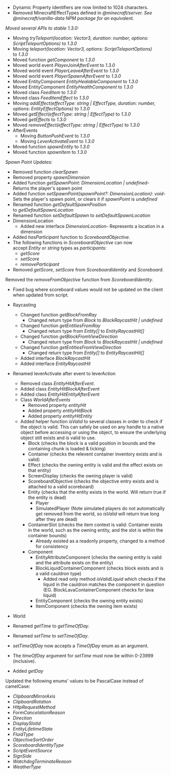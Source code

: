 

-   Dynamic Property identifiers are now limited to 1024 characters.
-   Removed MinecraftEffectTypes defined in _@minecraft/server. See @minecraft/vanilla-data NPM package for an equivalent._

_Moved several APIs to stable 1.3.0:_

-   Moving _tryTeleport(location: Vector3, duration: number, options: ScriptTeleportOptions)_ to _1.3.0_
-   Moving _teleport(location: Vector3, options: ScriptTeleportOptions)_ to _1.3.0_
-   Moved function _getComponent_ to _1.3.0_
-   Moved world event _PlayerJoinAfterEvent_ to _1.3.0_
-   Moved world event _PlayerLeaveAfterEvent_ to _1.3.0_
-   Moved world event _PlayerSpawnAfterEvent_ to _1.3.0_
-   Moved EntityComponent _EntityHealableComponent_ to _1.3.0_
-   Moved EntityComponent _EntityHealthComponent_ to _1.3.0_
-   Moved class _FeedItem_ to _1.3.0_
-   Moved class _FeedItemEffect_ to _1.3.0_
-   Moving _addEffect(effectType: string | EffectType, duration: number, options: EntityEffectOptions)_ to _1.3.0_
-   Moved _getEffect(effectType: string | EffectType)_ to _1.3.0_
-   Moved _getEffects_ to _1.3.0_
-   Moved _removeEffect(effectType: string | EffectType)_ to _1.3.0_
-   AfterEvents
    -   Moving _ButtonPushEvent_ to _1.3.0_
    -   Moving _LeverActivateEvent_ to _1.3.0_
-   Moved function _spawnEntity_ to _1.3.0_
-   Moved function _spawnItem_ to _1.3.0_

_Spawn Point Updates:_

-   Removed function _clearSpawn_
-   Removed property _spawnDimension_
-   Added function _getSpawnPoint: DimensionLocation | undefined_\- Returns the player's spawn point
-   Added function _setSpawnPoint(spawnPoint?: DimensionLocation): void_\- Sets the player's spawn point, or clears it if _spawnPoint_ is _undefined_
-   Renamed function _getDefaultSpawnPosition_ to _getDefaultSpawnLocation_
-   Renamed function _setDefaultSpawn_ to _setDefaultSpawnLocation_
-   DimensionLocation
    -   Added new interface _DimensionLocation_\- Represents a location in a dimension
-   Added _hasParticipant_ function to _ScoreboardObjective_.
-   The following functions in _ScoreboardObjective_ can now accept _Entity_ or _string_ types as _participants_:
    -   _getScore_
    -   _setScore_
    -   _removeParticipant_
-   Removed _getScore_, _setScore_ from _ScoreboardIdentity_ and _Scoreboard_.

Removed the _removeFromObjective_ function from _ScoreboardIdentity_.

-   Fixed bug where scoreboard values would not be updated on the client when updated from script.
-   Raycasting
    -   Changed function _getBlockFromRay_
        -   Changed return type from _Block_ to _BlockRaycastHit | undefined_
    -   Changed function _getEntitiesFromRay_
        -   Changed return type from _Entity\[\]_ to _EntityRaycastHit\[\]_
    -   Changed function _getBlockFromViewDirection_
        -   Changed return type from _Block_ to _BlockRaycastHit | undefined_
    -   Changed function _getEntitiesFromViewDirection_
        -   Changed return type from _Entity\[\]_ to _EntityRaycastHit\[\]_
    -   Added interface _BlockRaycastHit_
    -   Added interface _EntityRaycastHit_
-   Renamed leverActivate after event to leverAction
    -   Removed class _EntityHitAfterEvent_.
    -   Added class _EntityHitBlockAfterEvent_
    -   Added class _EntityHitEntityAfterEvent_
    -   Class _WorldAfterEvents_
        -   Removed property _entityHit_
        -   Added property _entityHitBlock_
        -   Added property _entityHitEntity_
    -   Added helper function _isValid_ to several classes in order to check if the object is valid. This can safely be used on any handle to a native object before accessing or using the object, to ensure the underlying object still exists and is valid to use.
        -   Block (checks the block is a valid position in bounds and the containing chunk is loaded & ticking)
        -   Container (checks the relevent container inventory exists and is valid)
        -   Effect (checks the owning entity is valid and the effect exists on that entity)
        -   ScreenDisplay (checks the owning player is valid)
        -   ScoreboardObjective (checks the objective entry exists and is attached to a valid scoreboard)
        -   Entity (checks that the entity exists in the world. Will return true if the entity is dead)
            -   Player
            -   SimulatedPlayer (Note simulated players do not automatically get removed from the world, so _isValid_ will return true long after they are dead)
        -   ContainerSlot (checks the item context is valid: Container exists in the world, such as the owning entity, and the slot is within the container bounds)
            -   Already existed as a readonly property, changed to a method for consistency
        -   Component
            -   EntityAttributeComponent (checks the owning entity is valid and the attribute exists on the entity)
            -   BlockLiquidContainerComponent (checks block exists and is a valid cauldron type)
                -   Added read only method _isValidLiquid_ which checks if the liquid in the cauldron matches the component in question (EG. BlockLavaContainerComponent checks for lava liquid)
            -   EntityComponent (checks the owning entity exists)
            -   ItemComponent (checks the owning item exists)

-   World
-   Renamed _getTime_ to _getTimeOfDay_.
-   Renamed _setTime_ to _setTimeOfDay_.
-   _setTimeOfDay_ now accepts a _TimeOfDay_ enum as an argument.
-   The _timeOfDay_ argument for _setTime_ must now be within 0-23999 (inclusive).
-   Added _getDay_

Updated the following enums' values to be PascalCase instead of camelCase:

-   _ClipboardMirrorAxis_
-   _ClipboardRotation_
-   _HttpRequestMethod_
-   _FormCancelationReason_
-   _Direction_
-   _DisplaySlotId_
-   _EntityLifetimeState_
-   _FluidType_
-   _ObjectiveSortOrder_
-   _ScoreboardIdentityType_
-   _ScriptEventSource_
-   _SignSide_
-   _WatchdogTerminateReason_
-   _WeatherType_ 

